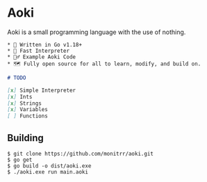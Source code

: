# Aoki
Aoki is a small programming language with the use of nothing.
<br>
```
* 💨 Written in Go v1.18+
* 🦜 Fast Interpreter
* 🙋‍♂️ Example Aoki Code
* 🗺 Fully open source for all to learn, modify, and build on.
```

```markdown
# TODO

[x] Simple Interpreter
[x] Ints
[x] Strings
[x] Variables
[ ] Functions
```

## Building
```shell
$ git clone https://github.com/monitrr/aoki.git
$ go get
$ go build -o dist/aoki.exe
$ ./aoki.exe run main.aoki
